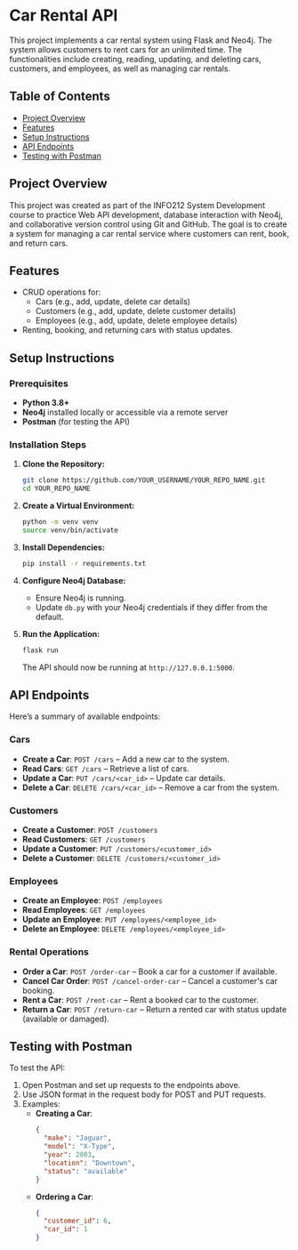 # Car Rental API

This project implements a car rental system using Flask and Neo4j. The system allows customers to rent cars for an unlimited time. The functionalities include creating, reading, updating, and deleting cars, customers, and employees, as well as managing car rentals.

## Table of Contents

- [Project Overview](#project-overview)
- [Features](#features)
- [Setup Instructions](#setup-instructions)
- [API Endpoints](#api-endpoints)
- [Testing with Postman](#testing-with-postman)

## Project Overview

This project was created as part of the INFO212 System Development course to practice Web API development, database interaction with Neo4j, and collaborative version control using Git and GitHub. The goal is to create a system for managing a car rental service where customers can rent, book, and return cars.

## Features

- CRUD operations for:
  - Cars (e.g., add, update, delete car details)
  - Customers (e.g., add, update, delete customer details)
  - Employees (e.g., add, update, delete employee details)
- Renting, booking, and returning cars with status updates.

## Setup Instructions

### Prerequisites

- **Python 3.8+**
- **Neo4j** installed locally or accessible via a remote server
- **Postman** (for testing the API)

### Installation Steps

1. **Clone the Repository:**
   ```bash
   git clone https://github.com/YOUR_USERNAME/YOUR_REPO_NAME.git
   cd YOUR_REPO_NAME
   ```

2. **Create a Virtual Environment:**
   ```bash
   python -m venv venv
   source venv/bin/activate  
   ```

3. **Install Dependencies:**
   ```bash
   pip install -r requirements.txt
   ```

4. **Configure Neo4j Database:**
   - Ensure Neo4j is running.
   - Update `db.py` with your Neo4j credentials if they differ from the default.

5. **Run the Application:**
   ```bash
   flask run
   ```
   The API should now be running at `http://127.0.0.1:5000`.

## API Endpoints

Here’s a summary of available endpoints:

### Cars
- **Create a Car**: `POST /cars` – Add a new car to the system.
- **Read Cars**: `GET /cars` – Retrieve a list of cars.
- **Update a Car**: `PUT /cars/<car_id>` – Update car details.
- **Delete a Car**: `DELETE /cars/<car_id>` – Remove a car from the system.

### Customers
- **Create a Customer**: `POST /customers`
- **Read Customers**: `GET /customers`
- **Update a Customer**: `PUT /customers/<customer_id>`
- **Delete a Customer**: `DELETE /customers/<customer_id>`

### Employees
- **Create an Employee**: `POST /employees`
- **Read Employees**: `GET /employees`
- **Update an Employee**: `PUT /employees/<employee_id>`
- **Delete an Employee**: `DELETE /employees/<employee_id>`

### Rental Operations
- **Order a Car**: `POST /order-car` – Book a car for a customer if available.
- **Cancel Car Order**: `POST /cancel-order-car` – Cancel a customer's car booking.
- **Rent a Car**: `POST /rent-car` – Rent a booked car to the customer.
- **Return a Car**: `POST /return-car` – Return a rented car with status update (available or damaged).

## Testing with Postman

To test the API:

1. Open Postman and set up requests to the endpoints above.
2. Use JSON format in the request body for POST and PUT requests.
3. Examples:
   - **Creating a Car**:
     ```json
     {
       "make": "Jaguar",
       "model": "X-Type",
       "year": 2003,
       "location": "Downtown",
       "status": "available"
     }
     ```
   - **Ordering a Car**:
     ```json
     {
       "customer_id": 6,
       "car_id": 1
     }
     ```
